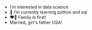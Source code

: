 - I’m interested in data science 
- 🌱 I’m currently learning python and sql
- ❤️💍 Family in first!
- Married, girl's father
  USA!
<!---
Emanuelpsf/Emanuelpsf is a ✨ special ✨ repository because its `README.md` (this file) appears on your GitHub profile.
You can click the Preview link to take a look at your changes.
--->
